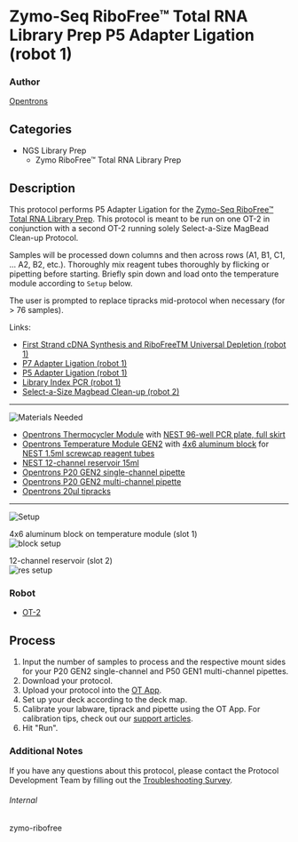 # Zymo-Seq RiboFree™ Total RNA Library Prep P5 Adapter Ligation (robot 1)

### Author
[Opentrons](https://opentrons.com/)



## Categories
* NGS Library Prep
	*	Zymo RiboFree™ Total RNA Library Prep

## Description
This protocol performs P5 Adapter Ligation for the [Zymo-Seq RiboFree™ Total RNA Library Prep](https://files.zymoresearch.com/protocols/r3000_zymo-seq_ribofree_total_rna_library_kit.pdf). This protocol is meant to be run on one OT-2 in conjunction with a second OT-2 running solely Select-a-Size MagBead Clean-up Protocol.

Samples will be processed down columns and then across rows (A1, B1, C1, ... A2, B2, etc.). Thoroughly mix reagent tubes thoroughly by flicking or pipetting before starting. Briefly spin down and load onto the temperature module according to `Setup` below.

The user is prompted to replace tipracks mid-protocol when necessary (for > 76 samples).

Links:
* [First Strand cDNA Synthesis and RiboFreeTM Universal Depletion (robot 1)](./zymo-ribofree-first-strand-cdna-synth-universal-depletion)
* [P7 Adapter Ligation (robot 1)](./zymo-ribofree-p7-adapter-ligation)
* [P5 Adapter Ligation (robot 1)](./zymo-ribofree-p5-adapter-ligation)
* [Library Index PCR (robot 1)](./zymo-ribofree-library-index-pcr)
* [Select-a-Size Magbead Clean-up (robot 2)](./zymo-ribofree-cleanup)

---
![Materials Needed](https://s3.amazonaws.com/opentrons-protocol-library-website/custom-README-images/001-General+Headings/materials.png)

* [Opentrons Thermocycler Module](https://shop.opentrons.com/collections/hardware-modules/products/thermocycler-module) with [NEST 96-well PCR plate, full skirt](https://shop.opentrons.com/collections/verified-labware/products/nest-0-1-ml-96-well-pcr-plate-full-skirt)
* [Opentrons Temperature Module GEN2](https://shop.opentrons.com/collections/hardware-modules/products/tempdeck) with [4x6 aluminum block](https://shop.opentrons.com/collections/hardware-modules/products/aluminum-block-set) for [NEST 1.5ml screwcap reagent tubes](https://shop.opentrons.com/collections/verified-consumables/products/nest-1-5-ml-sample-vial)
* [NEST 12-channel reservoir 15ml](https://shop.opentrons.com/collections/verified-labware/products/nest-12-well-reservoir-15-ml)
* [Opentrons P20 GEN2 single-channel pipette](https://shop.opentrons.com/collections/ot-2-pipettes/products/single-channel-electronic-pipette)
* [Opentrons P20 GEN2 multi-channel pipette](https://shop.opentrons.com/collections/ot-2-pipettes/products/single-channel-electronic-pipette)
* [Opentrons 20µl tipracks](https://shop.opentrons.com/collections/opentrons-tips)

---
![Setup](https://s3.amazonaws.com/opentrons-protocol-library-website/custom-README-images/001-General+Headings/Setup.png)

4x6 aluminum block on temperature module (slot 1)  
![block setup](https://opentrons-protocol-library-website.s3.amazonaws.com/custom-README-images/zymo-ribofree/reagent_setup.png)

12-channel reservoir (slot 2)  
![res setup](https://opentrons-protocol-library-website.s3.amazonaws.com/custom-README-images/zymo-ribofree/reagent_res.png)

### Robot
* [OT-2](https://opentrons.com/ot-2)

## Process
1. Input the number of samples to process and the respective mount sides for your P20 GEN2 single-channel and P50 GEN1 multi-channel pipettes.
2. Download your protocol.
3. Upload your protocol into the [OT App](https://opentrons.com/ot-app).
4. Set up your deck according to the deck map.
5. Calibrate your labware, tiprack and pipette using the OT App. For calibration tips, check out our [support articles](https://support.opentrons.com/en/collections/1559720-guide-for-getting-started-with-the-ot-2).
6. Hit "Run".

### Additional Notes
If you have any questions about this protocol, please contact the Protocol Development Team by filling out the [Troubleshooting Survey](https://protocol-troubleshooting.paperform.co/).

###### Internal
zymo-ribofree
